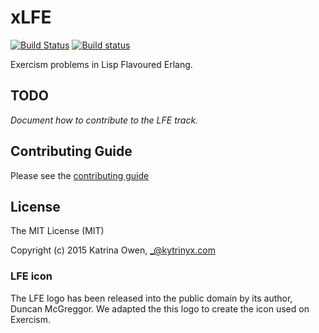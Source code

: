 # xLFE
[![Build Status](https://travis-ci.org/exercism/xlfe.svg?branch=master)](https://travis-ci.org/exercism/xlfe)
[![Build status](https://ci.appveyor.com/api/projects/status/2i4og4ghwwlynx29/branch/master?svg=true)](https://ci.appveyor.com/project/yurrriq/xlfe/branch/master)

Exercism problems in Lisp Flavoured Erlang.

## TODO

_Document how to contribute to the LFE track._

## Contributing Guide

Please see the [contributing guide](https://github.com/exercism/x-api/blob/master/CONTRIBUTING.md#the-exercise-data)

## License

The MIT License (MIT)

Copyright (c) 2015 Katrina Owen, _@kytrinyx.com

### LFE icon
The LFE logo has been released into the public domain by its author, Duncan McGreggor.
We adapted the this logo to create the icon used on Exercism.
